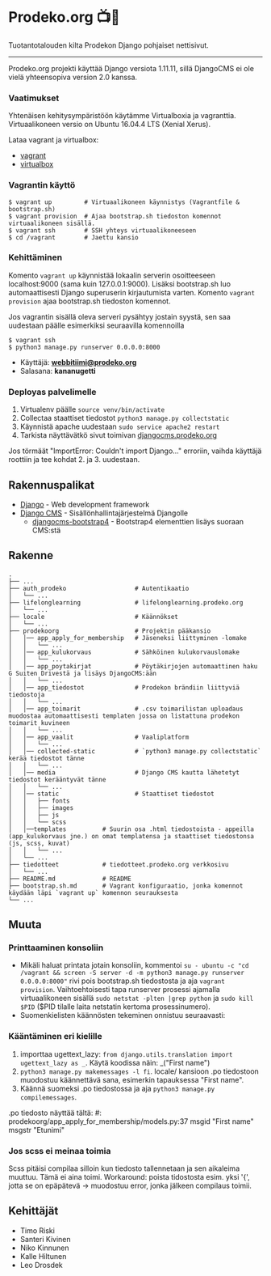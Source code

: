 # Prodeko.org :tv::rainbow:

Tuotantotalouden kilta Prodekon Django pohjaiset nettisivut.

---

 Prodeko.org projekti käyttää Django versiota 1.11.11, sillä DjangoCMS ei ole vielä yhteensopiva version 2.0 kanssa.

### Vaatimukset

Yhtenäisen kehitysympäristöön käytämme Virtualboxia ja vagranttia. Virtuaalikoneen versio on Ubuntu 16.04.4 LTS (Xenial Xerus).

Lataa vagrant ja virtualbox:
- [vagrant](https://www.vagrantup.com/downloads.html)
- [virtualbox](https://www.virtualbox.org/wiki/Downloads)

### Vagrantin käyttö
```
$ vagrant up         # Virtuaalikoneen käynnistys (Vagrantfile & bootstrap.sh)
$ vagrant provision  # Ajaa bootstrap.sh tiedoston komennot virtuaalikoneen sisällä.
$ vagrant ssh        # SSH yhteys virtuaalikoneeseen
$ cd /vagrant        # Jaettu kansio
```

### Kehittäminen

Komento `vagrant up` käynnistää lokaalin serverin osoitteeseen localhost:9000 (sama kuin 127.0.0.1:9000). Lisäksi bootstrap.sh luo automaattisesti Django superuserin kirjautumista varten. Komento `vagrant provision` ajaa bootstrap.sh tiedoston komennot. 

Jos vagrantin sisällä oleva serveri pysähtyy jostain syystä, sen saa uudestaan päälle esimerkiksi seuraavilla komennoilla

```
$ vagrant ssh
$ python3 manage.py runserver 0.0.0.0:8000
```

- Käyttäjä: **webbitiimi@prodeko.org**
- Salasana: **kananugetti**


### Deployas palvelimelle

1. Virtualenv päälle `source venv/bin/activate`
2. Collectaa staattiset tiedostot `python3 manage.py collectstatic`
3. Käynnistä apache uudestaan `sudo service apache2 restart`
4. Tarkista näyttävätkö sivut toimivan [djangocms.prodeko.org](https://djangocms.prodeko.org)

Jos törmäät "ImportError: Couldn't import Django..." erroriin, vaihda käyttäjä roottiin ja tee kohdat 2. ja 3. uudestaan.

## Rakennuspalikat

* [Django](https://reactjs.org/) - Web development framework
* [Django CMS](https://www.django-cms.org/en/) - Sisällönhallintajärjestelmä Djangolle
  * [djangocms-bootstrap4](https://github.com/divio/djangocms-bootstrap4) - Bootstrap4 elementtien lisäys suoraan CMS:stä

## Rakenne
    .
    ├── ...
    ├── auth_prodeko                   # Autentikaatio
    │   └── ...  
    ├── lifelonglearning               # lifelonglearning.prodeko.org
    │   └── ...  
    ├── locale                         # Käännökset
    │   └── ...  
    ├── prodekoorg                     # Projektin pääkansio
    │   │── app_apply_for_membership   # Jäseneksi liittyminen -lomake
    │   │   └── ...  
    │   │── app_kulukorvaus            # Sähköinen kulukorvauslomake
    │   │   └── ...  
    │   │── app_poytakirjat            # Pöytäkirjojen automaattinen haku G Suiten Drivestä ja lisäys DjangoCMS:ään
    │   │   └── ...  
    │   │── app_tiedostot              # Prodekon brändiin liittyviä tiedostoja
    │   │   └── ...  
    │   │── app_toimarit               # .csv toimarilistan uploadaus muodostaa automaattisesti templaten jossa on listattuna prodekon toimarit kuvineen
    │   │   └── ...  
    │   │── app_vaalit                 # Vaaliplatform
    │   │   └── ...  
    │   │── collected-static           # `python3 manage.py collectstatic` kerää tiedostot tänne
    │   │   └── ...  
    │   │── media                      # Django CMS kautta lähetetyt tiedostot kerääntyvät tänne
    │   │   └── ...  
    │   │── static                     # Staattiset tiedostot
    │   │   ├── fonts
    │   │   ├── images
    │   │   ├── js
    │   │   └── scss
    │   │──templates          # Suurin osa .html tiedostoista - appeilla (app_kulukorvaus jne.) on omat templatensa ja staattiset tiedostonsa (js, scss, kuvat)
    │   │   └── ...  
    │   └── ...  
    ├── tiedotteet            # tiedotteet.prodeko.org verkkosivu
    │   └── ...  
    ├── README.md             # README
    ├── bootstrap.sh.md       # Vagrant konfiguraatio, jonka komennot käydään läpi `vagrant up` komennon seurauksesta
    └── ...

## Muuta

### Printtaaminen konsoliin
- Mikäli haluat printata jotain konsoliin, kommentoi `su - ubuntu -c "cd /vagrant && screen -S server -d -m python3 manage.py runserver 0.0.0.0:8000"` rivi pois bootstrap.sh tiedostosta ja aja `vagrant provision`. Vaihtoehtoisesti tapa runserver prosessi ajamalla virtuaalikoneen sisällä `sudo netstat -plten |grep python` ja `sudo kill $PID` ($PID tilalle laita netstatin kertoma prosessinumero).
- Suomenkielisten käännösten tekeminen onnistuu seuraavasti: 


### Kääntäminen eri kielille
1. importtaa ugettext_lazy: `from django.utils.translation import ugettext_lazy as _`. Käytä koodissa näin: _("First name")
2. `python3 manage.py makemessages -l fi`. locale/ kansioon .po tiedostoon muodostuu käännettävä sana, esimerkin tapauksessa "First name".
3. Käännä suomeksi .po tiedostossa ja aja `python3 manage.py compilemessages`. 

.po tiedosto näyttää tältä: 
#: prodekoorg/app_apply_for_membership/models.py:37
msgid "First name"
msgstr "Etunimi"

### Jos scss ei meinaa toimia
Scss pitäisi compilaa silloin kun tiedosto tallennetaan ja sen aikaleima muuttuu. Tämä ei aina toimi. Workaround: poista tidostosta esim. yksi '{', jotta se on epäpätevä -> muodostuu error, jonka jälkeen compilaus toimii.

## Kehittäjät

* Timo Riski
* Santeri Kivinen
* Niko Kinnunen
* Kalle Hiltunen
* Leo Drosdek
